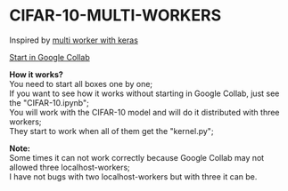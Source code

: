 # CIFAR-10-MULTI-WORKERS

Inspired by [multi worker with keras](https://www.tensorflow.org/tutorials/distribute/multi_worker_with_keras
 "go")

[Start in Google Collab]( 
https://colab.research.google.com/drive/1G-PYWI1YHGrziW-8RY-UG941vLxETaNg?usp=sharing)

**How it works?**  
You need to start all boxes one by one;  
If you want to see how it works without starting in Google Collab, just see the "CIFAR-10.ipynb";  
You will work with the CIFAR-10 model and will do it distributed with three workers;  
They start to work when all of them get the "kernel.py";


**Note:**  
Some times it can not work correctly because Google Collab may not allowed three localhost-workers;  
I have not bugs with two localhost-workers but with three it can be.
